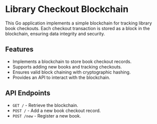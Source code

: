 # Library Checkout Blockchain

This Go application implements a simple blockchain for tracking library book checkouts. Each checkout transaction is stored as a block in the blockchain, ensuring data integrity and security.

## Features
- Implements a blockchain to store book checkout records.
- Supports adding new books and tracking checkouts.
- Ensures valid block chaining with cryptographic hashing.
- Provides an API to interact with the blockchain.

## API Endpoints
- `GET /` - Retrieve the blockchain.
- `POST /` - Add a new book checkout record.
- `POST /new` - Register a new book.

